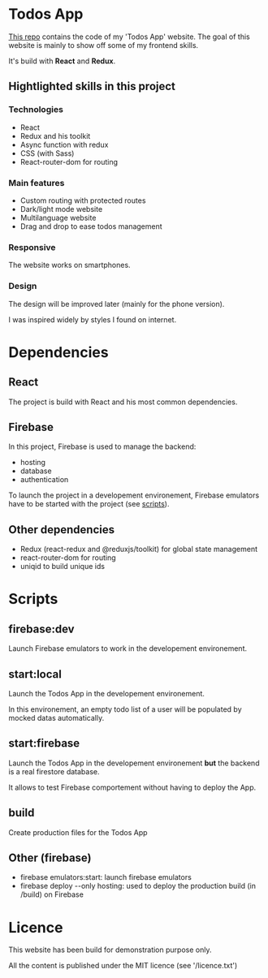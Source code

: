 # Todos App

[This repo](https://github.com/WandoCode/todolist) contains the code of my 'Todos App' website. The goal of this website is mainly to show off some of my frontend skills.

It's build with **React** and **Redux**.

## Hightlighted skills in this project

### Technologies

- React
- Redux and his toolkit
- Async function with redux
- CSS (with Sass)
- React-router-dom for routing

### Main features

- Custom routing with protected routes
- Dark/light mode website
- Multilanguage website
- Drag and drop to ease todos management

### Responsive

The website works on smartphones.

### Design

The design will be improved later (mainly for the phone version).

I was inspired widely by styles I found on internet.

# Dependencies

## React

The project is build with React and his most common dependencies.

## Firebase

In this project, Firebase is used to manage the backend:

- hosting
- database
- authentication

To launch the project in a developement environement, Firebase emulators have to be started with the project (see [scripts](#scripts)).

## Other dependencies

- Redux (react-redux and @reduxjs/toolkit) for global state management
- react-router-dom for routing
- uniqid to build unique ids

# Scripts

## firebase:dev

Launch Firebase emulators to work in the developement environement.

## start:local

Launch the Todos App in the developement environement.

In this environement, an empty todo list of a user will be populated by mocked datas automatically.

## start:firebase

Launch the Todos App in the developement environement **but** the backend is a real firestore database.

It allows to test Firebase comportement without having to deploy the App.

## build

Create production files for the Todos App

## Other (firebase)

- firebase emulators:start: launch firebase emulators
- firebase deploy --only hosting: used to deploy the production build (in /build) on Firebase

# Licence

This website has been build for demonstration purpose only.

All the content is published under the MIT licence (see '/licence.txt')
